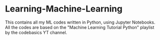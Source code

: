 # Learning-Machine-Learning

This contains all my ML codes written in Python, using Jupyter Notebooks. 
All the codes are based on the "Machine Learning Tutorial Python" playlist by the codebasics YT channel.
